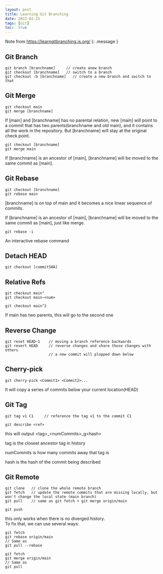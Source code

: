 ```yaml
---
layout: post
title: Learning Git Branching
date: 2022-02-25
tags: [Git]
toc:  true
---
```

Note from https://learngitbranching.js.org/
{: .message }

## Git Branch
```
git branch [branchname]     // create anew branch   
git checkout [branchname]   // switch to a branch
git checkout -b [branchname]   // create a new branch and switch to that   
```

## Git Merge
```
git checkout main
git merge [branchname]
```
If [main] and [branchname] has no parental relation, new [main] will point to a commit that has two parents(branchname and old main), and it contains all the work in the repository. But [branchname] will stay at the original check point.   

```
git checkout [branchname]
git merge main
```
If [branchname] is an ancestor of [main], [branchname] will be moved to the same commit as [main].   

## Git Rebase
```
git checkout [branchname]
git rebase main
```
[branchname] is on top of main and it becomes a nice linear sequence of commits.   

If [branchname] is an ancestor of [main], [branchname] will be moved to the same commit as [main], just like merge.   

```
git rebase -i
```
An interactive rebase command

## Detach HEAD
```
git checkout [commitSHA]
```

## Relative Refs
```
git checkout main^
git checkout main~<num>
```

```
git checkout main^2
```

If main has two parents, this will go to the second one

## Reverse Change
```
git reset HEAD~1    // moving a branch reference backwards
git revert HEAD     // reverse changes and share those changes with others
                    // a new commit will plopped down below
```

## Cherry-pick
```
git cherry-pick <Commit1> <Commit2>...
```
It will copy a series of commits below your current location(HEAD)

## Git Tag
```
git tag v1 C1     // reference the tag v1 to the commit C1
```
```
git describe <ref>
```
this will output \<tag\>_\<numCommits\>_g\<hash\>   

tag is the closest ancestor tag in history   

numCommits is how many commits away that tag is   

hash is the hash of the commit being described    

## Git Remote
```
git clone   // clone the whole remote branch
git fetch   // update the remote commits that are missing locally, but won't change the local state (main branch)
git pull    // same as git fetch + git merge origin/main
``` 

```
git push
```
this only works when there is no diverged history.   
To fix that, we can use several ways:
```
git fetch
git rebase origin/main
// Same as
git pull --rebase
``` 

```
git fetch
git merge origin/main
// Same as
git pull
``` 
